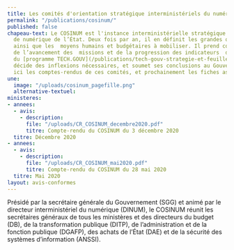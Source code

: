 ```yaml
---
title: Les comités d'orientation stratégique interministériels du numérique (COSINUM)
permalink: "/publications/cosinum/"
published: false
chapeau-text: Le COSINUM est l'instance interministérielle stratégique en matière
  de numérique de l’État. Deux fois par an, il en définit les grandes orientations,
  ainsi que les  moyens humains et budgétaires à mobiliser. Il prend connaissance
  de l’avancement des  missions et de la progression des indicateurs  de  pilotage
  du [programme TECH.GOUV](/publications/tech-gouv-strategie-et-feuille-de-route-2019-2021/),
  décide des inflexions nécessaires, et soumet ses conclusions au Gouvernement. Retrouvez
  ici les comptes-rendus de ces comités, et prochainement les fiches associées.
une:
  image: "/uploads/cosinum_pagefille.png"
  alternative-textuel: 
ministeres:
- annees:
  - avis:
    - description: 
      file: "/uploads/CR_COSINUM_decembre2020.pdf"
      titre: Compte-rendu du COSINUM du 3 décembre 2020
  titre: Décembre 2020
- annees:
  - avis:
    - description: 
      file: "/uploads/CR_COSINUM_mai2020.pdf"
      titre: Compte-rendu du COSINUM du 28 mai 2020
  titre: Mai 2020
layout: avis-conformes
---
```


Présidé par la secrétaire générale du Gouvernement (SGG) et animé par le directeur interministériel du numérique (DINUM), le COSINUM réunit les secrétaires généraux de tous les ministères et des directeurs du budget (DB), de la transformation publique (DITP), de l’administration et de la fonction publique (DGAFP), des achats de l’État (DAE) et de la sécurité des systèmes d’information (ANSSI).
